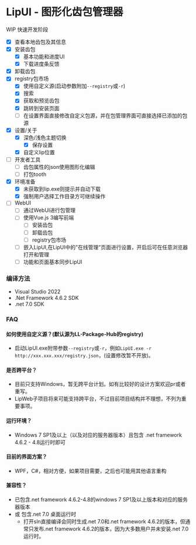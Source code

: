 # LipUI - 图形化齿包管理器
WIP
快速开发阶段

- [x] 查看本地齿包及其信息
- [x] 安装齿包
  - [x] 基本功能和进度UI
  - [x] 下载进度条反馈
- [x] 卸载齿包
- [x] registry包市场
  - [x] 使用自定义源(启动参数附加`--registry`或`-r`)
  - [x] 搜索
  - [x] 获取和预览齿包
  - [x] 跳转到安装页面 
  - [ ] 在设置界面直接修改自定义包源，并在包管理界面可直接选择已添加的包源
- [x] 设置/关于
  - [x] 深色/浅色主题切换
    - [x] 保存设置
  - [x] 自定义lip位置
- [ ] 开发者工具
  - [ ] 齿包属性的json使用图形化编辑
  - [ ] 打包tooth
- [x] 环境准备
  - [x] 未获取到lip.exe则提示并自动下载
  - [x] 强制用户选择工作目录方可继续操作
- [ ] WebUI
  - [ ] 通过WebUI进行包管理
  - [ ] 使用Vue.js 3编写前端
    - [ ] 安装齿包
    - [ ] 卸载齿包
    - [ ] registry包市场
  - [ ] 嵌入LipUI,在LipUI中的"在线管理"页面进行设置，开启后可在任意浏览器打开和管理
  - [ ] 功能和页面基本同步LipUI

### 编译方法
- Visual Studio 2022
- .Net Framework 4.6.2 SDK
- .net 7.0 SDK

### FAQ
#### 如何使用自定义源？(默认源为LL-Package-Hub的registry)
- 启动LipUI.exe附带参数`--registry`或`-r`，例如`LipUI.exe -r http://xxx.xxx.xxx/registry.json`，(设置修改暂不开放)。
#### 是否跨平台？
- 目前只支持Windows，暂无跨平台计划。如有比较好的设计方案欢迎pr或者重写。
- LipWeb子项目将来可能支持跨平台，不过目前项目结构并不理想，不列为重要事项。
#### 运行环境？
- Windows 7 SP1及以上（以及对应的服务器版本）且包含 .net framework 4.6.2 - 4.8运行时即可
#### 目前的界面方案？
- WPF，C#，相对方便，如果项目需要，之后也可能用其他语言重构
#### 兼容性？
- 已包含.net framework 4.6.2-4.8的windows 7 SP1及以上版本和对应的服务器版本
- 或 包含.net 7.0 桌面运行时
  -  打开sln直接编译会同时生成.net 7.0和.net framework 4.6.2的版本，但通常只发布.net framework 4.6.2的版本，因为大多数用户并未安装.net 7.0运行时。
